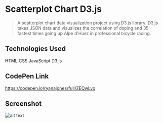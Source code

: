 # Scatterplot Chart D3.js

> A scatterplot chart data visualization project using D3.js library. D3.js takes JSON data and visualizes the correlation of doping and 35 fastest times going up Alpe d'Huez in professional bicycle racing.

## Technologies Used

HTML CSS JavaScript D3.js

## CodePen Link

https://codepen.io/ryanajones/full/ZEQwLvx

## Screenshot

![alt text](https://i.imgur.com/c5AU61a.png)

